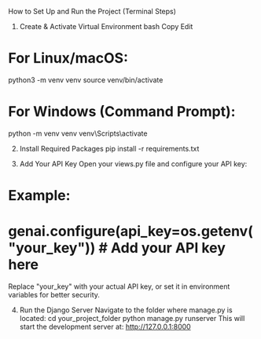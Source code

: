 How to Set Up and Run the Project (Terminal Steps)

1. Create & Activate Virtual Environment
bash
Copy
Edit
# For Linux/macOS:
python3 -m venv venv
source venv/bin/activate

# For Windows (Command Prompt):
python -m venv venv
venv\Scripts\activate

2. Install Required Packages
pip install -r requirements.txt

3. Add Your API Key
Open your views.py file and configure your API key:
# Example:
# genai.configure(api_key=os.getenv("your_key"))  # Add your API key here
Replace "your_key" with your actual API key, or set it in environment variables for better security.

4. Run the Django Server
Navigate to the folder where manage.py is located:
cd your_project_folder
python manage.py runserver
This will start the development server at: http://127.0.0.1:8000



 
 
